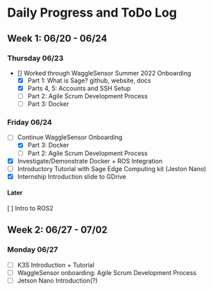 # Daily Progress and ToDo Log

## Week 1: 06/20 - 06/24

### Thursday 06/23

- [] Worked through WaggleSensor Summer 2022 Onboarding
    - [x] Part 1: What is Sage? github, website, docs
    - [x] Parts 4, 5: Accounts and SSH Setup
    - [ ] Part 2: Agile Scrum Development Process
    - [ ] Part 3: Docker

### Friday 06/24

- [ ] Continue WaggleSensor Onboarding
    - [x] Part 3: Docker
    - [ ] Part 2: Agile Scrum Development Process
- [x] Investigate/Demonstrate Docker + ROS Integration
- [ ] Introductory Tutorial with Sage Edge Computing kit (Jeston Nano)
- [x] Internship Introduction slide to GDrive

#### Later

[ ] Intro to ROS2

## Week 2: 06/27 - 07/02

### Monday 06/27

 - [ ] K3S Introduction + Tutorial
 - [ ] WaggleSensor onboarding: Agile Scrum Development Process
 - [ ] Jetson Nano Introduction(?)